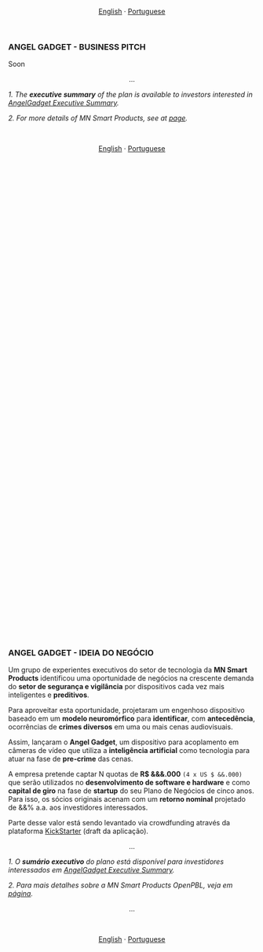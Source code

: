 <p align="center">    
    <a href="#english">English</a>
    ·
    <a href="#portuguese">Portuguese</a>
</p>

<a name="english"></a>
<br>

### ANGEL GADGET - BUSINESS PITCH 

Soon 

<p align = "center">
    ...
</p>

*1. The **executive summary** of the plan is available to investors interested in <a href="https://mnsmartproducts.github.io/angel-gadget/NDA" target="_blank">AngelGadget Executive Summary</a>.*

*2. For more details of MN Smart Products, see at <a href="https://mnsmartproducts.com/" target="_blank">page</a>.*

<br>
<p align="center">    
    <a href="#english">English</a>
    ·
    <a href="#portuguese">Portuguese</a>
</p>

## <br>
<br><br><br><br><br><br><br><br><br><br><br><br><br><br><br><br><br><br><br><br><br><br><br><br><br>
<br><br><br><br><br><br><br><br><br><br><br><br><br><br><br><br><br><br><br><br><br><br><br><br><br>


<a name="spanish"></a> 
<br>

<a name="portuguese"></a> 
<br>

### ANGEL GADGET - IDEIA DO NEGÓCIO

Um grupo de experientes executivos do setor de tecnologia da **MN Smart Products** identificou uma oportunidade de negócios na crescente demanda do **setor de segurança e vigilância** por dispositivos cada vez mais inteligentes e **preditivos**.  

Para aproveitar esta oportunidade, projetaram um engenhoso dispositivo baseado em um **modelo neuromórfico** para **identificar**, com **antecedência**, ocorrências de **crimes diversos** em uma ou mais cenas audiovisuais. 

Assim, lançaram o **Angel Gadget**, um dispositivo para acoplamento em câmeras de vídeo que utiliza a **inteligência artificial** como tecnologia para atuar na fase de **pre-crime** das cenas. 

A empresa pretende captar N quotas de **R$ &&&.000** `(4 x US $ &&.000)` que serão utilizados no **desenvolvimento de software e hardware** e como **capital de giro** na fase de **startup** do seu Plano de Negócios de cinco anos. Para isso, os sócios originais acenam com um **retorno nominal** projetado de &&% a.a. aos investidores interessados. 

Parte desse valor está sendo levantado via crowdfunding através da plataforma <a href="https://mnsmartproducts.github.io/angel-gadget/roadshow/crowd-funding#english" target="_blank">KickStarter</a> (draft da aplicação).

<p align="center">    
    ... 
</p>  
    
*1. O **sumário executivo** do plano está disponível para investidores interessados em <a href="https://mnsmartproducts.github.io/angel-gadget/NDA" target="_blank">AngelGadget Executive Summary</a>.*

*2. Para mais detalhes sobre a MN Smart Products OpenPBL, veja em <a href="https://mnsmartproducts.com/" target="_blank">página</a>.* <br>

<p align="center">    
... 
</p> 

<br>
<p align="center">    
    <a href="#english">English</a>
    ·
    <a href="#portuguese">Portuguese</a>
</p>

## <br>
